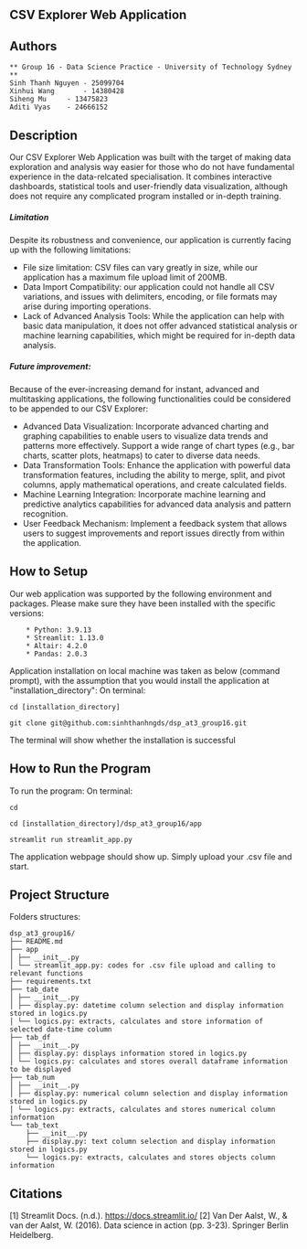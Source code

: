 ## CSV Explorer Web Application

## Authors
```
** Group 16 - Data Science Practice - University of Technology Sydney **
Sinh Thanh Nguyen - 25099704
Xinhui Wang 	  - 14380428
Siheng Mu 	  - 13475823
Aditi Vyas 	  - 24666152
```


## Description
Our CSV Explorer Web Application was built with the target of making data exploration and analysis way easier for those who do not have fundamental experience in the data-relcated specialisation. It combines interactive dashboards, statistical tools and user-friendly data visualization, although does not require any complicated program installed or in-depth training.

##### Limitation
Despite its robustness and convenience, our application is currently facing up with the following limitations:
- File size limitation: CSV files can vary greatly in size, while our application has a maximum file upload limit of 200MB.
- Data Import Compatibility: our application could not handle all CSV variations, and issues with delimiters, encoding, or file formats may arise during importing operations.
- Lack of Advanced Analysis Tools: While the application can help with basic data manipulation, it does not offer advanced statistical analysis or machine learning capabilities, which might be required for in-depth data analysis.


##### Future improvement:
Because of the ever-increasing demand for instant, advanced and multitasking applications, the following functionalities could be considered to be appended to our CSV Explorer:
- Advanced Data Visualization: Incorporate advanced charting and graphing capabilities to enable users to visualize data trends and patterns more effectively. Support a wide range of chart types (e.g., bar charts, scatter plots, heatmaps) to cater to diverse data needs.
- Data Transformation Tools: Enhance the application with powerful data transformation features, including the ability to merge, split, and pivot columns, apply mathematical operations, and create calculated fields.
- Machine Learning Integration: Incorporate machine learning and predictive analytics capabilities for advanced data analysis and pattern recognition.
- User Feedback Mechanism: Implement a feedback system that allows users to suggest improvements and report issues directly from within the application.


## How to Setup
Our web application was supported by the following environment and packages. Please make sure they have been installed with the specific versions:
```
	* Python: 3.9.13
	* Streamlit: 1.13.0
	* Altair: 4.2.0
	* Pandas: 2.0.3
```
Application installation on local machine was taken as below (command prompt), with the assumption that you would install the application at "installation_directory":
On terminal:
```
cd [installation_directory]
```
```
git clone git@github.com:sinhthanhngds/dsp_at3_group16.git
```
The terminal will show whether the installation is successful


## How to Run the Program
To run the program:
On terminal:
```
cd
```
```
cd [installation_directory]/dsp_at3_group16/app
```
```
streamlit run streamlit_app.py
```
The application webpage should show up. Simply upload your .csv file and start.
## Project Structure
Folders structures:
```
dsp_at3_group16/
├── README.md
├── app
│ ├── __init__.py
│ └── streamlit_app.py: codes for .csv file upload and calling to relevant functions
├── requirements.txt
├── tab_date
│ ├── __init__.py
│ ├── display.py: datetime column selection and display information stored in logics.py
│ └── logics.py: extracts, calculates and store information of selected date-time column
├── tab_df
│ ├── __init__.py
│ ├── display.py: displays information stored in logics.py
│ └── logics.py: calculates and stores overall dataframe information to be displayed
├── tab_num
│ ├── __init__.py
│ ├── display.py: numerical column selection and display information stored in logics.py
│ └── logics.py: extracts, calculates and stores numerical column information
└── tab_text
    ├── __init__.py
    ├── display.py: text column selection and display information stored in logics.py
    └── logics.py: extracts, calculates and stores objects column information

```



## Citations
[1] Streamlit Docs. (n.d.). https://docs.streamlit.io/
[2] Van Der Aalst, W., & van der Aalst, W. (2016). Data science in action (pp. 3-23). Springer Berlin Heidelberg. 
    
